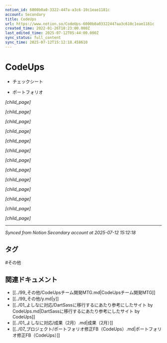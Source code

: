 ```yaml
---
notion_id: 6000b0a0-3322-447a-a3c6-10c1eae1181c
account: Secondary
title: CodeUps
url: https://www.notion.so/CodeUps-6000b0a03322447aa3c610c1eae1181c
created_time: 2022-01-26T18:23:00.000Z
last_edited_time: 2025-07-12T05:44:00.000Z
sync_status: full_content
sync_time: 2025-07-12T15:12:18.458610
---
```


# CodeUps

- チェックシート

- ポートフォリオ

*[child_page]*

*[child_page]*

*[child_page]*

*[child_page]*

*[child_page]*

*[child_page]*

*[child_page]*

*[child_page]*

*[child_page]*

*[child_page]*

*[child_page]*

*[child_page]*

*[child_page]*


---

*Synced from Notion Secondary account at 2025-07-12 15:12:18*


## タグ

#その他 

## 関連ドキュメント

- [[../99_その他/CodeUpsチーム開発MTG.md|CodeUpsチーム開発MTG]]
- [[../99_その他/y.md|y]]
- [[../01_よしなに対応/DartSassに移行するにあたり参考にしたサイト by  CodeUps.md|DartSassに移行するにあたり参考にしたサイト by  CodeUps]]
- [[../01_よしなに対応/成果（2月）.md|成果（2月）]]
- [[../07_プロジェクト/ポートフォリオ修正FB（CodeUps）.md|ポートフォリオ修正FB（CodeUps）]]
